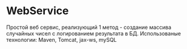 # WebService
Простой веб сервис, реализующий 1 метод - создание массива случайных чисел с логированием результата в БД.
Использованые технологии: Maven, Tomcat, jax-ws, mySQL
